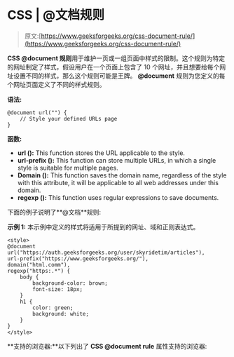 # CSS | @文档规则

> 原文:[https://www.geeksforgeeks.org/css-document-rule/](https://www.geeksforgeeks.org/css-document-rule/)

**CSS @document 规则**用于维护一页或一组页面中样式的限制。这个规则为特定的网址制定了样式，假设用户在一个页面上包含了 10 个网址，并且想要给每个网址设置不同的样式，那么这个规则可能是王牌。 **@document** 规则为您定义的每个网址页面定义了不同的样式规则。

**语法:**

```
@document url("") {
    // Style your defined URLs page
}

```

**函数:**

*   **url ():** This function stores the URL applicable to the style.
*   **url-prefix ():** This function can store multiple URLs, in which a single style is suitable for multiple pages.
*   **Domain ():** This function saves the domain name, regardless of the style with this attribute, it will be applicable to all web addresses under this domain.
*   **regexp ():** This function uses regular expressions to save documents.

下面的例子说明了**@文档**规则:

**示例 1:** 本示例中定义的样式将适用于所提到的网址、域和正则表达式。

```
<style> 
@document url("https://auth.geeksforgeeks.org/user/skyridetim/articles"),
url-prefix("https://www.geeksforgeeks.org/"),
domain("html.comm"),
regexp("https:.*") {
    body {
        background-color: brown;
        font-size: 18px;
    }
    h1 {
        color: green;
        background: white;
    }
}
</style>
```

**支持的浏览器:**以下列出了 **CSS @document rule** 属性支持的浏览器:
